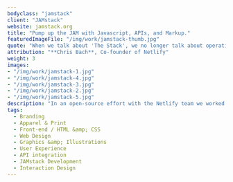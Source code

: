 ```yaml
---
bodyclass: "jamstack"
client: "JAMstack"
website: jamstack.org
title: "Pump up the JAM with Javascript, APIs, and Markup."
featuredImageFile: "/img/work/jamstack-thumb.jpg"
quote: "When we talk about 'The Stack', we no longer talk about operating systems, specific web servers, backend programming languages, or databases. The JAMstack is not about specific technologies. It’s a new way of building websites and apps that delivers better performance, higher security, lower cost of scaling, and a better developer experience."
attribution: "**Chris Bach**, Co-founder of Netlify"
weight: 3
images:
- "/img/work/jamstack-1.jpg"
- "/img/work/jamstack-4.jpg"
- "/img/work/jamstack-3.jpg"
- "/img/work/jamstack-2.jpg"
- "/img/work/jamstack-5.jpg"
description: "In an open-source effort with the Netlify team we worked to create not only a documented methodology for future web development but also an award-winning website ([2017 GDUSA American Web Design Awards](http://contests.gdusa.com/2017-american-web-design-awards/awda17winner) and [One Page Love](https://onepagelove.com/jamstack)) that hosts all associated resources for the JAMstack (Javascript, APIs, and Markup). With thousands of visits daily, JAMstack.org has been a vital lifeline in establishing and expanding the adoption of this approach to web development."
tags:
  - Branding
  - Apparel & Print
  - Front-end / HTML &amp; CSS
  - Web Design
  - Graphics &amp; Illustrations
  - User Experience
  - API integration
  - JAMstack Development
  - Interaction Design
---
```

